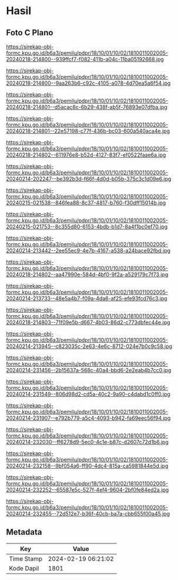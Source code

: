 # Hasil

## Foto C Plano

https://sirekap-obj-formc.kpu.go.id/b6a3/pemilu/pdpr/18/10/01/10/02/1810011002005-20240218-214800--939ffcf7-f082-411b-a04c-11ba05192668.jpg

https://sirekap-obj-formc.kpu.go.id/b6a3/pemilu/pdpr/18/10/01/10/02/1810011002005-20240218-214800--9aa263b6-c92c-4105-a078-4d70ea5a6f54.jpg

https://sirekap-obj-formc.kpu.go.id/b6a3/pemilu/pdpr/18/10/01/10/02/1810011002005-20240218-214801--d5acac8c-6b29-438f-ab5f-76893e07dfba.jpg

https://sirekap-obj-formc.kpu.go.id/b6a3/pemilu/pdpr/18/10/01/10/02/1810011002005-20240218-214801--22e57198-c77f-436b-bc03-600a540aca4e.jpg

https://sirekap-obj-formc.kpu.go.id/b6a3/pemilu/pdpr/18/10/01/10/02/1810011002005-20240218-214802--611976e8-b52d-4127-83f7-ef0522faae6a.jpg

https://sirekap-obj-formc.kpu.go.id/b6a3/pemilu/pdpr/18/10/01/10/02/1810011002005-20240214-202247--be392b3d-f66f-4d0d-b05b-375c3c1d09e6.jpg

https://sirekap-obj-formc.kpu.go.id/b6a3/pemilu/pdpr/18/10/01/10/02/1810011002005-20240215-021538--846fea88-8c37-4817-b760-f30dff15014b.jpg

https://sirekap-obj-formc.kpu.go.id/b6a3/pemilu/pdpr/18/10/01/10/02/1810011002005-20240215-021753--8c355d80-6153-4bdb-b1d7-8a4f1bc0ef70.jpg

https://sirekap-obj-formc.kpu.go.id/b6a3/pemilu/pdpr/18/10/01/10/02/1810011002005-20240214-213442--2ee55ec9-4e7b-4167-a538-a24bace92fbd.jpg

https://sirekap-obj-formc.kpu.go.id/b6a3/pemilu/pdpr/18/10/01/10/02/1810011002005-20240218-214802--aa47990e-584d-4bf0-9f2a-a529179c7f73.jpg

https://sirekap-obj-formc.kpu.go.id/b6a3/pemilu/pdpr/18/10/01/10/02/1810011002005-20240214-213733--48e5a4b7-f09a-4da6-af25-efe93fcd76c3.jpg

https://sirekap-obj-formc.kpu.go.id/b6a3/pemilu/pdpr/18/10/01/10/02/1810011002005-20240218-214803--71f09e5b-d667-4b03-86d2-c773dbfec44e.jpg

https://sirekap-obj-formc.kpu.go.id/b6a3/pemilu/pdpr/18/10/01/10/02/1810011002005-20240214-213945--c823035c-2e63-4e6c-8712-024e7b0c9c58.jpg

https://sirekap-obj-formc.kpu.go.id/b6a3/pemilu/pdpr/18/10/01/10/02/1810011002005-20240214-231456--2b15637a-568c-40a4-bbd6-2e2eab4b7cc0.jpg

https://sirekap-obj-formc.kpu.go.id/b6a3/pemilu/pdpr/18/10/01/10/02/1810011002005-20240214-231549--806d98d2-cd5a-40c2-9a90-c4dabd1c0ff0.jpg

https://sirekap-obj-formc.kpu.go.id/b6a3/pemilu/pdpr/18/10/01/10/02/1810011002005-20240214-231907--e792b779-a5c4-4093-b942-fa69eec56f94.jpg

https://sirekap-obj-formc.kpu.go.id/b6a3/pemilu/pdpr/18/10/01/10/02/1810011002005-20240214-232030--ff6278d9-5ec0-4c1e-b87c-d2607c72d1b6.jpg

https://sirekap-obj-formc.kpu.go.id/b6a3/pemilu/pdpr/18/10/01/10/02/1810011002005-20240214-232158--9bf054a6-ff90-4dc4-815a-ca5981844e5d.jpg

https://sirekap-obj-formc.kpu.go.id/b6a3/pemilu/pdpr/18/10/01/10/02/1810011002005-20240214-232252--65587e5c-527f-4ef4-9604-2bf0fe84ed2a.jpg

https://sirekap-obj-formc.kpu.go.id/b6a3/pemilu/pdpr/18/10/01/10/02/1810011002005-20240214-232455--72d512e7-b36f-40cb-ba7a-cbb655f00a45.jpg


## Metadata

| Key        | Value               |
| ---------- | ------------------- |
| Time Stamp | 2024-02-19 06:21:02 |
| Kode Dapil | 1801                |



